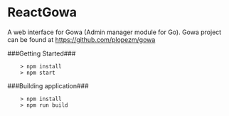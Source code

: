 # ReactGowa

A web interface for Gowa (Admin manager module for Go).
Gowa project can be found at https://github.com/plopezm/gowa

###Getting Started###

```
	> npm install
	> npm start
```

###Building application###

```
	> npm install
	> npm run build
```
